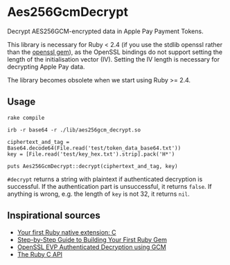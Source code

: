 # Aes256GcmDecrypt

Decrypt AES256GCM-encrypted data in Apple Pay Payment Tokens.

This library is necessary for Ruby < 2.4 (if you use the stdlib openssl rather than the [openssl gem](https://rubygems.org/gems/openssl)), as the OpenSSL bindings do not support setting the length of the initialisation vector (IV). Setting the IV length is necessary for decrypting Apple Pay data.

The library becomes obsolete when we start using Ruby >= 2.4.

## Usage

```
rake compile

irb -r base64 -r ./lib/aes256gcm_decrypt.so

ciphertext_and_tag = Base64.decode64(File.read('test/token_data_base64.txt'))
key = [File.read('test/key_hex.txt').strip].pack('H*')

puts Aes256GcmDecrypt::decrypt(ciphertext_and_tag, key)
```

`#decrypt` returns a string with plaintext if authenticated decryption is successful. If the authentication part is unsuccessful, it returns `false`. If anything is wrong, e.g. the length of `key` is not 32, it returns `nil`.

## Inspirational sources

* [Your first Ruby native extension: C](https://blog.jcoglan.com/2012/07/29/your-first-ruby-native-extension-c/)
* [Step-by-Step Guide to Building Your First Ruby Gem](https://quickleft.com/blog/engineering-lunch-series-step-by-step-guide-to-building-your-first-ruby-gem/)
* [OpenSSL EVP Authenticated Decryption using GCM](https://wiki.openssl.org/index.php/EVP_Authenticated_Encryption_and_Decryption#Authenticated_Decryption_using_GCM_mode)
* [The Ruby C API](http://silverhammermba.github.io/emberb/c/)
